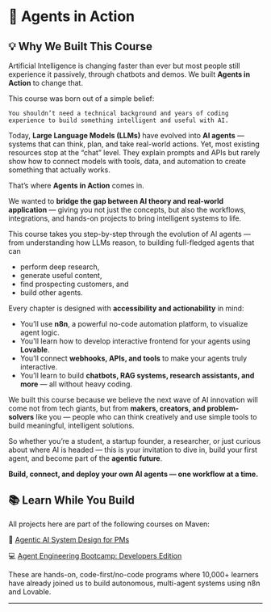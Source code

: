 # 🤖 Agents in Action
## 💡 Why We Built This Course

Artificial Intelligence is changing faster than ever but most people still experience it passively, through chatbots and demos. We built **Agents in Action** to change that.

This course was born out of a simple belief:

`You shouldn’t need a technical background and years of coding experience to build something intelligent and useful with AI.`

Today, **Large Language Models (LLMs)** have evolved into **AI agents** — systems that can think, plan, and take real-world actions. Yet, most existing resources stop at the “chat” level. They explain prompts and APIs but rarely show how to connect models with tools, data, and automation to create something that actually works.

That’s where **Agents in Action** comes in.

We wanted to **bridge the gap between AI theory and real-world application** — giving you not just the concepts, but also the workflows, integrations, and hands-on projects to bring intelligent systems to life.

This course takes you step-by-step through the evolution of AI agents — from understanding how LLMs reason, to building full-fledged agents that can
- perform deep research,
- generate useful content,
- find prospecting customers, and
- build other agents.

Every chapter is designed with **accessibility and actionability** in mind:

- You’ll use **n8n**, a powerful no-code automation platform, to visualize agent logic.
- You'll learn how to develop interactive frontend for your agents using **Lovable**.
- You’ll connect **webhooks, APIs, and tools** to make your agents truly interactive.
- You’ll learn to build **chatbots, RAG systems, research assistants, and more** — all without heavy coding.

We built this course because we believe the next wave of AI innovation will come not from tech giants, but from **makers, creators, and problem-solvers** like you — people who can think creatively and use simple tools to build meaningful, intelligent solutions.

So whether you’re a student, a startup founder, a researcher, or just curious about where AI is headed — this is your invitation to dive in, build your first agent, and become part of the **agentic future**.

**Build, connect, and deploy your own AI agents — one workflow at a time.**

## 📚 Learn While You Build

All projects here are part of the following courses on Maven:

🤖 [Agentic AI System Design for PMs](https://maven.com/boring-bot/ml-system-design)

💻 [Agent Engineering Bootcamp: Developers Edition](https://maven.com/boring-bot/advanced-llm)

These are hands-on, code-first/no-code programs where 10,000+ learners have already joined us to build autonomous, multi-agent systems using n8n and Lovable.

---
